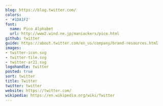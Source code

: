```yaml
---
blog: https://blog.twitter.com/
colors:
- '#1DA1F2'
font:
  name: Pico Alphabet
  url: http://www2.wind.ne.jp/maniackers/pico.html
github: twitter
guide: https://about.twitter.com/en_us/company/brand-resources.html
images:
- twitter-icon.svg
- twitter-tile.svg
- twitter-ar21.svg
logohandle: twitter
posted: true
sort: twitter
title: Twitter
twitter: twitter
website: https://twitter.com/
wikipedia: https://en.wikipedia.org/wiki/Twitter
---
```

